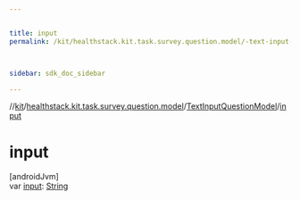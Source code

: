 ```yaml
---


title: input
permalink: /kit/healthstack.kit.task.survey.question.model/-text-input-question-model/input.html



sidebar: sdk_doc_sidebar

---
```



//[kit](/kit.html)/[healthstack.kit.task.survey.question.model](../index.html)/[TextInputQuestionModel](index.html)/[input](input.html)



# input



[androidJvm]\
var [input](input.html): [String](https://kotlinlang.org/api/latest/jvm/stdlib/kotlin/-string/index.html)






